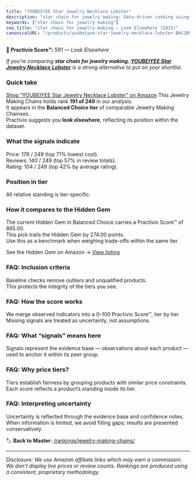 ```yaml
---
title: "YOUBEIYEE Star Jewelry Necklace Lobster"
description: "star chain for jewelry making: Data-driven ranking using the Practivio Score™. Positioned by quality, value, demand, findability, momentum."
keywords: ["star chain for jewelry making"]
seo_title: "star chain for jewelry making — Look Elsewhere (2025)"
canonicalURL: "/products/youbeiyee-star-jewelry-necklace-lobster-B0C1BV48DL/"
---
```


**🚫 Practivio Score™:** 591 — _Look Elsewhere_


*If you're comparing **star chain for jewelry making**, **[YOUBEIYEE Star Jewelry Necklace Lobster](https://www.amazon.com/dp/B0C1BV48DL?tag=practivio-20)** is a strong alternative to put on your shortlist.*
### Quick take
[Shop “YOUBEIYEE Star Jewelry Necklace Lobster” on Amazon](https://www.amazon.com/dp/B0C1BV48DL?tag=practivio-20)
This Jewelry Making Chains holds rank **191 of 249** in our analysis.  
It appears in the **Balanced Choice tier** of comparable Jewelry Making Chainses.  
Practivio suggests you **look elsewhere**, reflecting its position within the dataset.

### What the signals indicate
Price: 176 / 249 (top 71% lowest cost).  
Reviews: 140 / 249 (top 57% in review totals).  
Rating: 104 / 249 (top 42% by average rating).  

### Position in tier
All relative standing is tier-specific.

### How it compares to the Hidden Gem
The current Hidden Gem in Balanced Choice carries a Practivio Score™ of 865.00.  
This pick trails the Hidden Gem by 274.00 points.  
Use this as a benchmark when weighing trade-offs within the same tier.  

See the Hidden Gem on Amazon → [View listing](https://www.amazon.com/dp/B079JW6C7Y?tag=practivio-20)

### FAQ: Inclusion criteria
Baseline checks remove outliers and unqualified products.  
This protects the integrity of the tiers you see.

### FAQ: How the score works
We merge observed indicators into a 0–100 Practivio Score™, tier by tier.  
Missing signals are treated as uncertainty, not assumptions.

### FAQ: What “signals” means here
Signals represent the evidence base — observations about each product — used to anchor it within its peer group.

### FAQ: Why price tiers?
Tiers establish fairness by grouping products with similar price constraints.  
Each score reflects a product’s standing inside its tier.

### FAQ: Interpreting uncertainty
Uncertainty is reflected through the evidence base and confidence notes.  
When information is limited, we avoid filling gaps; results are presented conservatively.


🏷️ **Back to Master:** [/rankings/jewelry-making-chains/](/rankings/jewelry-making-chains/)

---
_Disclosure: We use Amazon affiliate links which may earn a commission. We don’t display live prices or review counts. Rankings are produced using a consistent, proprietary methodology._

